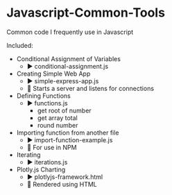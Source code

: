 # Javascript-Common-Tools
Common code I frequently use in Javascript

Included:
  - Conditional Assignment of Variables
    - ▶️ conditional-assignment.js
  - Creating Simple Web App
    - ▶️ simple-express-app.js
    - 💭 Starts a server and listens for connections 
  - Defining Functions
    - ▶️ functions.js
      - get root of number
      - get array total
      - round number  
  - Importing function from another file
    - ▶️ import-function-example.js
    - 💭 For use in NPM 
  - Iterating
    - ▶️ iterations.js
  - Plotly.js Charting
    - ▶️ plotlyjs-framework.html
    - 💭 Rendered using HTML
